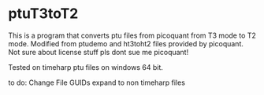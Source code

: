 # ptuT3toT2
This is a program that converts ptu files from picoquant from T3 mode to T2 mode. Modified from ptudemo and ht3toht2 files provided by picoquant. Not sure about license stuff pls dont sue me picoquant!

Tested on timeharp ptu files on windows 64 bit.

to do:
Change File GUIDs
expand to non timeharp files


